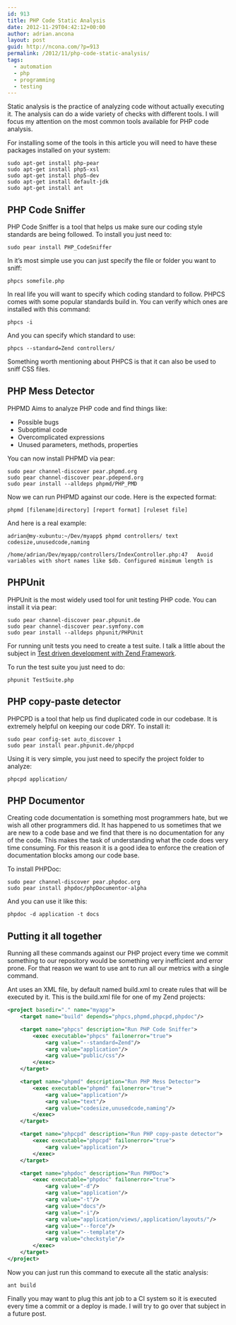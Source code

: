 ```yaml
---
id: 913
title: PHP Code Static Analysis
date: 2012-11-29T04:42:12+00:00
author: adrian.ancona
layout: post
guid: http://ncona.com/?p=913
permalink: /2012/11/php-code-static-analysis/
tags:
  - automation
  - php
  - programming
  - testing
---
```

Static analysis is the practice of analyzing code without actually executing it. The analysis can do a wide variety of checks with different tools. I will focus my attention on the most common tools available for PHP code analysis.

For installing some of the tools in this article you will need to have these packages installed on your system:

```
sudo apt-get install php-pear
sudo apt-get install php5-xsl
sudo apt-get install php5-dev
sudo apt-get install default-jdk
sudo apt-get install ant
```

## PHP Code Sniffer

PHP Code Sniffer is a tool that helps us make sure our coding style standards are being followed. To install you just need to:

```
sudo pear install PHP_CodeSniffer
```

<!--more-->

In it&#8217;s most simple use you can just specify the file or folder you want to sniff:

```
phpcs somefile.php
```

In real life you will want to specify which coding standard to follow. PHPCS comes with some popular standards build in. You can verify which ones are installed with this command:

```
phpcs -i
```

And you can specify which standard to use:

```
phpcs --standard=Zend controllers/
```

Something worth mentioning about PHPCS is that it can also be used to sniff CSS files.

## PHP Mess Detector

PHPMD Aims to analyze PHP code and find things like:

  * Possible bugs
  * Suboptimal code
  * Overcomplicated expressions
  * Unused parameters, methods, properties

You can now install PHPMD via pear:

```
sudo pear channel-discover pear.phpmd.org
sudo pear channel-discover pear.pdepend.org
sudo pear install --alldeps phpmd/PHP_PMD
```

Now we can run PHPMD against our code. Here is the expected format:

```
phpmd [filename|directory] [report format] [ruleset file]
```

And here is a real example:

```
adrian@my-xubuntu:~/Dev/myapp$ phpmd controllers/ text codesize,unusedcode,naming

/home/adrian/Dev/myapp/controllers/IndexController.php:47   Avoid variables with short names like $db. Configured minimum length is
```

## PHPUnit

PHPUnit is the most widely used tool for unit testing PHP code. You can install it via pear:

```
sudo pear channel-discover pear.phpunit.de
sudo pear channel-discover pear.symfony.com
sudo pear install --alldeps phpunit/PHPUnit
```

For running unit tests you need to create a test suite. I talk a little about the subject in [Test driven development with Zend Framework](http://ncona.com/2011/11/test-driven-development-with-zend-framework/).

To run the test suite you just need to do:

```
phpunit TestSuite.php
```

## PHP copy-paste detector

PHPCPD is a tool that help us find duplicated code in our codebase. It is extremely helpful on keeping our code DRY. To install it:

```
sudo pear config-set auto_discover 1
sudo pear install pear.phpunit.de/phpcpd
```

Using it is very simple, you just need to specify the project folder to analyze:

```
phpcpd application/
```

## PHP Documentor

Creating code documentation is something most programmers hate, but we wish all other programmers did. It has happened to us sometimes that we are new to a code base and we find that there is no documentation for any of the code. This makes the task of understanding what the code does very time consuming. For this reason it is a good idea to enforce the creation of documentation blocks among our code base.

To install PHPDoc:

```
sudo pear channel-discover pear.phpdoc.org
sudo pear install phpdoc/phpDocumentor-alpha
```

And you can use it like this:

```
phpdoc -d application -t docs
```

## Putting it all together

Running all these commands against our PHP project every time we commit something to our repository would be something very inefficient and error prone. For that reason we want to use ant to run all our metrics with a single command.

Ant uses an XML file, by default named build.xml to create rules that will be executed by it. This is the build.xml file for one of my Zend projects:

```xml
<project basedir="." name="myapp">
    <target name="build" depends="phpcs,phpmd,phpcpd,phpdoc"/>

    <target name="phpcs" description="Run PHP Code Sniffer">
        <exec executable="phpcs" failonerror="true">
            <arg value="--standard=Zend"/>
            <arg value="application"/>
            <arg value="public/css"/>
        </exec>
    </target>

    <target name="phpmd" description="Run PHP Mess Detector">
        <exec executable="phpmd" failonerror="true">
            <arg value="application"/>
            <arg value="text"/>
            <arg value="codesize,unusedcode,naming"/>
        </exec>
    </target>

    <target name="phpcpd" description="Run PHP copy-paste detector">
        <exec executable="phpcpd" failonerror="true">
            <arg value="application"/>
        </exec>
    </target>

    <target name="phpdoc" description="Run PHPDoc">
        <exec executable="phpdoc" failonerror="true">
            <arg value="-d"/>
            <arg value="application"/>
            <arg value="-t"/>
            <arg value="docs"/>
            <arg value="-i"/>
            <arg value="application/views/,application/layouts/"/>
            <arg value="--force"/>
            <arg value="--template"/>
            <arg value="checkstyle"/>
        </exec>
    </target>
</project>
```

Now you can just run this command to execute all the static analysis:

```
ant build
```

Finally you may want to plug this ant job to a CI system so it is executed every time a commit or a deploy is made. I will try to go over that subject in a future post.

